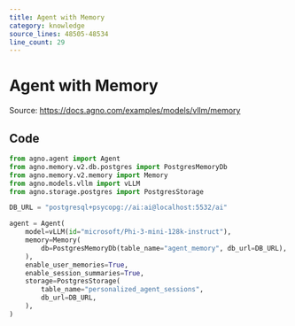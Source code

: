 ```yaml
---
title: Agent with Memory
category: knowledge
source_lines: 48505-48534
line_count: 29
---
```


# Agent with Memory
Source: https://docs.agno.com/examples/models/vllm/memory



## Code

```python cookbook/models/vllm/memory.py
from agno.agent import Agent
from agno.memory.v2.db.postgres import PostgresMemoryDb
from agno.memory.v2.memory import Memory
from agno.models.vllm import vLLM
from agno.storage.postgres import PostgresStorage

DB_URL = "postgresql+psycopg://ai:ai@localhost:5532/ai"

agent = Agent(
    model=vLLM(id="microsoft/Phi-3-mini-128k-instruct"),
    memory=Memory(
        db=PostgresMemoryDb(table_name="agent_memory", db_url=DB_URL),
    ),
    enable_user_memories=True,
    enable_session_summaries=True,
    storage=PostgresStorage(
        table_name="personalized_agent_sessions",
        db_url=DB_URL,
    ),
)

